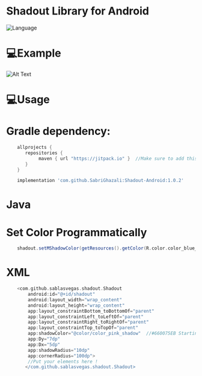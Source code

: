 ﻿# Shadout Library for Android


![Language](https://img.shields.io/badge/language-Kotlin-orange.svg)


# 💻Example

![Alt Text](https://media.giphy.com/media/XDvfnuMFgMMsqzA7lA/giphy.gif)





# 💻Usage


# Gradle dependency:

```groovy
	allprojects {
	   repositories {
           	maven { url "https://jitpack.io" }  //Make sure to add this in your project
	   }
	}
```
		
	
```groovy
	implementation 'com.github.SabriGhazali:Shadout-Android:1.0.2'
```
	
	
# Java
# Set Color Programmatically

```groovy
	shadout.setMShadowColor(getResources().getColor(R.color.color_blue_shadow));  color_blue_shadow : #660075EB
```

	
# XML

```groovy
	<com.github.sablasvegas.shadout.Shadout
        android:id="@+id/shadout"
        android:layout_width="wrap_content"
        android:layout_height="wrap_content"
        app:layout_constraintBottom_toBottomOf="parent"
        app:layout_constraintLeft_toLeftOf="parent"
        app:layout_constraintRight_toRightOf="parent"
        app:layout_constraintTop_toTopOf="parent"
        app:shadowColor="@color/color_pink_shadow"  //#660075EB Starting shadow color with opacity 66 in our case and pink color is 0075EB
        app:Dy="7dp"
        app:Dx="5dp"
        app:shadowRadius="10dp"
        app:cornerRadius="100dp">
        //Put your elements here ! 
       </com.github.sablasvegas.shadout.Shadout>
```
	
